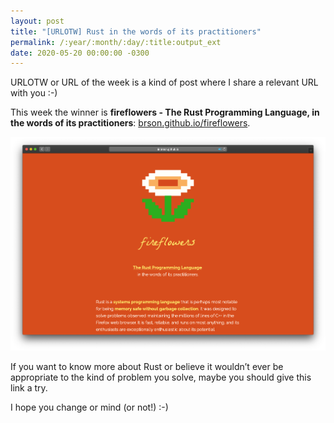 ```yaml
---
layout: post
title: "[URLOTW] Rust in the words of its practitioners"
permalink: /:year/:month/:day/:title:output_ext
date: 2020-05-20 00:00:00 -0300
---
```


<span class="bg-highlight">URLOTW</span> or URL of the week is a kind of post where I share a relevant URL with you :-)

This week the winner is **fireflowers - The Rust Programming Language, in the words of its practitioners**:
[brson.github.io/fireflowers](http://brson.github.io/fireflowers).

[![fireflowers website](/assets/rust-in-the-words-of-its-practitioners.png "fireflowers website")](/assets/rust-in-the-words-of-its-practitioners.png)

If you want to know more about Rust or believe it wouldn’t ever be appropriate to the kind of problem you solve, maybe you should give this link a try.

I hope you change or mind (or not!) :-)
